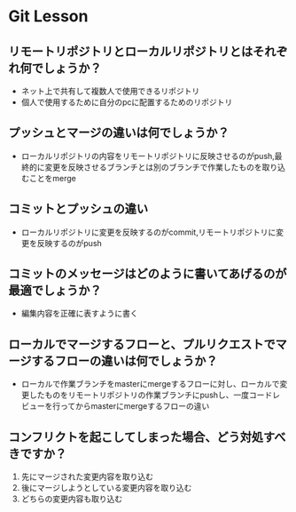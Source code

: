 # Git Lesson

## リモートリポジトリとローカルリポジトリとはそれぞれ何でしょうか？
 - ネット上で共有して複数人で使用できるリポジトリ
 - 個人で使用するために自分のpcに配置するためのリポジトリ



## プッシュとマージの違いは何でしょうか？
 - ローカルリポジトリの内容をリモートリポジトリに反映させるのがpush,最終的に変更を反映させるブランチとは別のブランチで作業したものを取り込むことをmerge


## コミットとプッシュの違い
- ローカルリポジトリに変更を反映するのがcommit,リモートリポジトリに変更を反映するのがpush


## コミットのメッセージはどのように書いてあげるのが最適でしょうか？
- 編集内容を正確に表すように書く


## ローカルでマージするフローと、プルリクエストでマージするフローの違いは何でしょうか？
 - ローカルで作業ブランチをmasterにmergeするフローに対し、ローカルで変更したものをリモートリポジトリの作業ブランチにpushし、一度コードレビューを行ってからmasterにmergeするフローの違い


## コンフリクトを起こしてしまった場合、どう対処すべきですか？
1. 先にマージされた変更内容を取り込む
2. 後にマージしようとしている変更内容を取り込む
3. どちらの変更内容も取り込む

